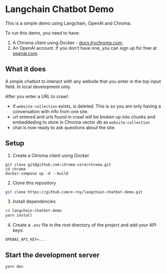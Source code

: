 # Langchain Chatbot Demo

This is a simple demo using Langchain, OpenAI and Chroma.

To run this demo, you need to have:

1. A Chroma client using Docker - [docs.trychroma.com](https://docs.trychroma.com/).
2. An OpenAI account. If you don't have one, you can sign up for free at [openai.com](https://www.openai.com).

## What it does

A simple chatbot to interact with any website that you enter in the top input field. In local development only.

After you enter a URL to crawl:

- if `website-collection` exists, is deleted. This is so you are only having a conversation with info from one site.
- url entered and urls found in crawl will be broken up into chunks and embeddeding to store in Chroma vector db as `website-collection`
- chat is now ready to ask questions about the site.

## Setup

1. Create a Chroma client using Docker

```
git clone git@github.com:chroma-core/chroma.git
cd chroma
docker-compose up -d --build
```

2. Clone this repository

```bash
git clone https://github.com/e-roy/langchain-chatbot-demo.git
```

3. Install dependencies

```bash
cd langchain-chatbot-demo
yarn install
```

4. Create a `.env` file in the root directory of the project and add your API keys:

```
OPENAI_API_KEY=...
```

## Start the development server

```bash
yarn dev
```
